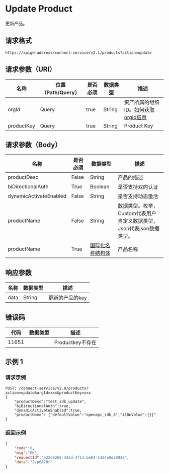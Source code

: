 # Update Product

更新产品。

## 请求格式

```
https://apigw-address/connect-service/v2.1/products?action=update
```

## 请求参数（URI）

| 名称          | 位置（Path/Query） | 是否必须 | 数据类型 | 描述      |
|---------------|------------------|----------|-----------|--------------|
| orgId         | Query            | true     | String    | 资产所属的组织ID。[如何获取orgId信息](/docs/api/zh_CN/latest/api_faqs#orgid-orgid)                |
| productKey         | Query            | true     | String    | Product Key |


## 请求参数（Body）

| 名称         | 是否必须 | 数据类型 | 描述      |
|-------------------|----------|-----------|--------------|
| productDesc       | False     | String       | 产品的描述                                                         |
| biDirectionalAuth | True      | Boolean      | 是否支持双向认证                                                   |
| dynamicActivateEnabled           | False      | String      | 是否支持动态激活|
| productName        | False      | String      | 数据类型。枚举，Custom代表用户自定义数据类型，Json代表json数据类型。|
| productName       | True      | [国际化名称结构体](/docs/api/zh_CN/latest/api_faqs.html#id3) | 产品名称                                                           |



## 响应参数

| 名称| 数据类型 | 描述         |
|-------------|-----------------------------------|-----------------------------|
| data| String                           | 更新的产品的key               |


## 错误码

| 代码| 数据类型 | 描述         |
|-------------|-----------------------------------|-----------------------------|
| 11651|                       |Productkey不存在              |

## 示例 1

### 请求示例

```
POST: /connect-service/v2.0/products?action=update&orgId=xxx&productKey=xxx
{
	"productDesc":"test_sdk_update",
	"biDirectionalAuth":true,
	"dynamicActivateEnabled":true,
	"productName": {"defaultValue":"openapi_sdk_8","i18nValue":{}}"
}
```

### 返回示例

```json
{
	"code":0,
	"msg":"OK",
	"requestId":"522d0269-445d-4f13-be04-1424e0e2893e",
	"data":"2zp6A70r"
}
```

